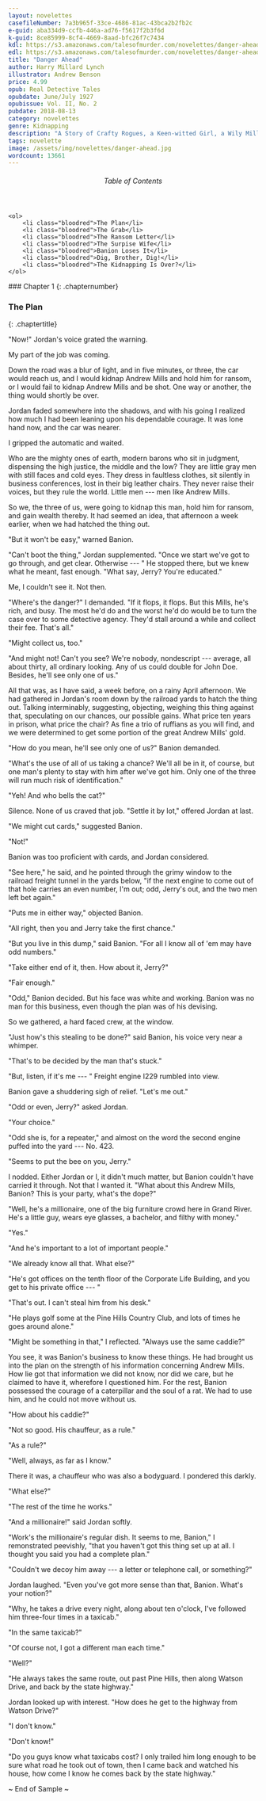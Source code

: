 ```yaml
---
layout: novelettes
casefileNumber: 7a3b965f-33ce-4686-81ac-43bca2b2fb2c
e-guid: aba334d9-ccfb-446a-ad76-f5617f2b3f6d
k-guid: 8ce85999-8cf4-4669-8aad-bfc26f7c7434
kdl: https://s3.amazonaws.com/talesofmurder.com/novelettes/danger-ahead.mobi
edl: https://s3.amazonaws.com/talesofmurder.com/novelettes/danger-ahead.epub
title: "Danger Ahead"
author: Harry Millard Lynch
illustrator: Andrew Benson
price: 4.99
opub: Real Detective Tales 
opubdate: June/July 1927
opubissue: Vol. II, No. 2
pubdate: 2018-08-13 
category: novelettes 
genre: Kidnapping 
description: "A Story of Crafty Rogues, a Keen-witted Girl, a Wily Millionaire --- and Red Gold and Ransom: When kidnappers abduct a noted millionaire, shrewder than all of them, and try to bleed him for $300,000, what happens? This story answers the question --- and the answer fairly takes your breath away!"
tags: novelette 
image: /assets/img/novelettes/danger-ahead.jpg
wordcount: 13661
---
```


<div class="lp__toc">
	<header>
		<h6>Table of Contents</h6>
	</header>
	
	<ol>
		<li class="bloodred">The Plan</li>
		<li class="bloodred">The Grab</li>
		<li class="bloodred">The Ransom Letter</li>
		<li class="bloodred">The Surpise Wife</li>
		<li class="bloodred">Banion Loses It</li>
		<li class="bloodred">Dig, Brother, Dig!</li>
		<li class="bloodred">The Kidnapping Is Over?</li>
	</ol>
</div> <!-- table-of-contents -->
### Chapter 1
{: .chapternumber}

### The Plan
{: .chaptertitle}

"Now!" Jordan's voice grated the warning.

My part of the job was coming.

Down the road was a blur of light, and in five minutes, or three, the car would reach us, and I would kidnap Andrew Mills and hold him for ransom, or I would fail to kidnap Andrew Mills and be shot. One way or another, the thing would shortly be over.

Jordan faded somewhere into the shadows, and with his going I realized how much I had been leaning upon his dependable courage. It was lone hand now, and the car was nearer.

I gripped the automatic and waited.

Who are the mighty ones of earth, modern barons who sit in judgment, dispensing the high justice, the middle and the low? They are little gray men with still faces and cold eyes. They dress in faultless clothes, sit silently in business conferences, lost in their big leather chairs. They never raise their voices, but they rule the world. Little men --- men like Andrew Mills.

So we, the three of us, were going to kidnap this man, hold him for ransom, and gain wealth thereby. It had seemed an idea, that afternoon a week earlier, when we had hatched the thing out.

"But it won't be easy," warned Banion.

"Can't boot the thing," Jordan supplemented. "Once we start we've got to go through, and get clear. Otherwise --- " He stopped there, but we knew what he meant, fast enough. "What say, Jerry? You're educated."

Me, I couldn't see it. Not then.

"Where's the danger?" I demanded. "If it flops, it flops. But this Mills, he's rich, and busy. The most he'd do and the worst he'd do would be to turn the case over to some detective agency. They'd stall around a while and collect their fee. That's all."

"Might collect us, too."

"And might not! Can't you see? We're nobody, nondescript --- average, all about thirty, all ordinary looking. Any of us could double for John Doe. Besides, he'll see only one of us."

All that was, as I have said, a week before, on a rainy April afternoon. We had gathered in Jordan's room down by the railroad yards to hatch the thing out. Talking interminably, suggesting, objecting, weighing this thing against that, speculating on our chances, our possible gains. What price ten years in prison, what price the chair? As fine a trio of ruffians as you will find, and we were determined to get some portion of the great Andrew Mills' gold.

"How do you mean, he'll see only one of us?" Banion demanded.

"What's the use of all of us taking a chance? We'll all be in it, of course, but one man's plenty to stay with him after we've got him. Only one of the three will run much risk of identification."

"Yeh! And who bells the cat?"

Silence. None of us craved that job. "Settle it by lot," offered Jordan at last.

"We might cut cards," suggested Banion.

"Not!"

Banion was too proficient with cards, and Jordan considered.

"See here," he said, and he pointed through the grimy window to the railroad freight tunnel in the yards below, "if the next engine to come out of that hole carries an even number, I'm out; odd, Jerry's out, and the two men left bet again."

"Puts me in either way," objected Banion.

"All right, then you and Jerry take the first chance."

"But you live in this dump," said Banion. "For all I know all of 'em may have odd numbers."

"Take either end of it, then. How about it, Jerry?"

"Fair enough."

"Odd," Banion decided. But his face was white and working. Banion was no man for this business, even though the plan was of his devising.

So we gathered, a hard faced crew, at the window.

"Just how's this stealing to be done?" said Banion, his voice very near a whimper.

"That's to be decided by the man that's stuck."

"But, listen, if it's me --- " Freight engine I229 rumbled into view.

Banion gave a shuddering sigh of relief. "Let's me out."

"Odd or even, Jerry?" asked Jordan.

"Your choice."

"Odd she is, for a repeater," and almost on the word the second engine puffed into the yard --- No. 423.

"Seems to put the bee on you, Jerry."

I nodded. Either Jordan or I, it didn't much matter, but Banion couldn't have carried it through. Not that I wanted it. "What about this Andrew Mills, Banion? This is your party, what's the dope?"

"Well, he's a millionaire, one of the big furniture crowd here in Grand River. He's a little guy, wears eye glasses, a bachelor, and filthy with money."

"Yes."

"And he's important to a lot of important people."

"We already know all that. What else?"

"He's got offices on the tenth floor of the Corporate Life Building, and you get to his private office --- "

"That's out. I can't steal him from his desk."

"He plays golf some at the Pine Hills Country Club, and lots of times he goes around alone."

"Might be something in that," I reflected. "Always use the same caddie?"

You see, it was Banion's business to know these things. He had brought us into the plan on the strength of his information concerning Andrew Mills. How lie got that information we did not know, nor did we care, but he claimed to have it, wherefore I questioned him. For the rest, Banion possessed the courage of a caterpillar and the soul of a rat. We had to use him, and he could not move without us.

"How about his caddie?"

"Not so good. His chauffeur, as a rule."

"As a rule?"

"Well, always, as far as I know."

There it was, a chauffeur who was also a bodyguard. I pondered this darkly.

"What else?"

"The rest of the time he works."

"And a millionaire!" said Jordan softly.

"Work's the millionaire's regular dish. It seems to me, Banion," I remonstrated peevishly, "that you haven't got this thing set up at all. I thought you said you had a complete plan."

"Couldn't we decoy him away --- a letter or telephone call, or something?"

Jordan laughed. "Even you've got more sense than that, Banion. What's your notion?"

"Why, he takes a drive every night, along about ten o'clock, I've followed him three-four times in a taxicab."

"In the same taxicab?"

"Of course not, I got a different man each time."

"Well?"

"He always takes the same route, out past Pine Hills, then along Watson Drive, and back by the state highway."

Jordan looked up with interest. "How does he get to the highway from Watson Drive?"

"I don't know."

"Don't know!"

"Do you guys know what taxicabs cost? I only trailed him long enough to be sure what road he took out of town, then I came back and watched his house, how come I know he comes back by the state highway."

<p id="theend">~ End of Sample ~</p>

